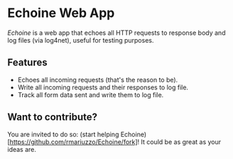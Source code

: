 Echoine Web App
===============

*Echoine* is a web app that echoes all HTTP requests to response body and log files (via log4net), useful for testing purposes.

Features
--------

 * Echoes all incoming requests (that's the reason to be).
 * Write all incoming requests and their responses to log file.
 * Track all form data sent and write them to log file.

Want to contribute?
-------------------

You are invited to do so: (start helping Echoine)[https://github.com/rmariuzzo/Echoine/fork]! It could be as great as your ideas are.